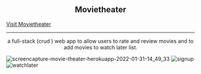 <html>
   <body> 
      <h2 align="center">Movietheater</h2>
         <a href="https://movie--theater.herokuapp.com/">Visit Movietheater</a>
      <hr>
      <p align="center">
        a full-stack (crud ) web app to allow users to rate and review movies and to add movies to watch later list.
        </p>
     
     
      
        
          
![screencapture-movie-theater-herokuapp-2022-01-31-14_49_33](https://user-images.githubusercontent.com/66800608/151800847-ddec3cf2-cb6c-4d58-8410-4e2f473fc16c.png)
![signup](https://user-images.githubusercontent.com/66800608/151800906-a5a1a83f-9519-41ae-89a5-2c281993e96c.png)
![watchlater](https://user-images.githubusercontent.com/66800608/151800925-b1677e75-04be-4a21-b3fa-63311eaab84c.png)
